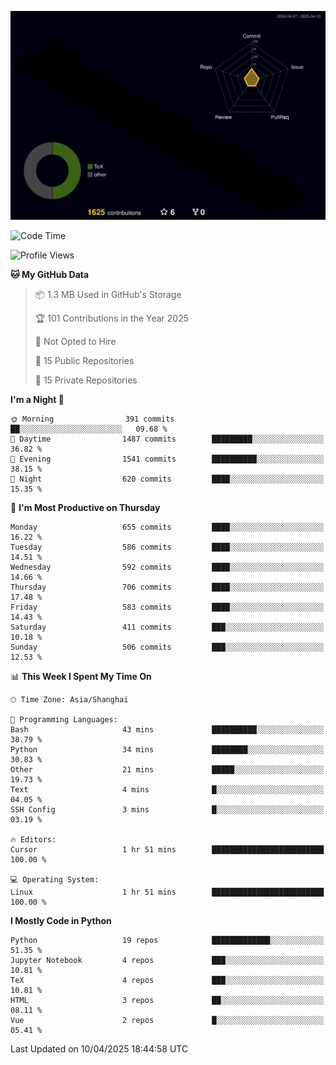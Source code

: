 <!--![](https://raw.githubusercontent.com/BorisYang326/BorisYang326/output/github-contribution-grid-snake-dark.svg) -->
![](./profile-3d-contrib/profile-night-rainbow.svg)
<!--START_SECTION:waka-->
![Code Time](http://img.shields.io/badge/Code%20Time-862%20hrs%2017%20mins-blue)

![Profile Views](http://img.shields.io/badge/Profile%20Views-1-blue)

**🐱 My GitHub Data** 

> 📦 1.3 MB Used in GitHub's Storage 
 > 
> 🏆 101 Contributions in the Year 2025
 > 
> 🚫 Not Opted to Hire
 > 
> 📜 15 Public Repositories 
 > 
> 🔑 15 Private Repositories 
 > 
**I'm a Night 🦉** 

```text
🌞 Morning                391 commits         ██░░░░░░░░░░░░░░░░░░░░░░░   09.68 % 
🌆 Daytime                1487 commits        █████████░░░░░░░░░░░░░░░░   36.82 % 
🌃 Evening                1541 commits        ██████████░░░░░░░░░░░░░░░   38.15 % 
🌙 Night                  620 commits         ████░░░░░░░░░░░░░░░░░░░░░   15.35 % 
```
📅 **I'm Most Productive on Thursday** 

```text
Monday                   655 commits         ████░░░░░░░░░░░░░░░░░░░░░   16.22 % 
Tuesday                  586 commits         ████░░░░░░░░░░░░░░░░░░░░░   14.51 % 
Wednesday                592 commits         ████░░░░░░░░░░░░░░░░░░░░░   14.66 % 
Thursday                 706 commits         ████░░░░░░░░░░░░░░░░░░░░░   17.48 % 
Friday                   583 commits         ████░░░░░░░░░░░░░░░░░░░░░   14.43 % 
Saturday                 411 commits         ███░░░░░░░░░░░░░░░░░░░░░░   10.18 % 
Sunday                   506 commits         ███░░░░░░░░░░░░░░░░░░░░░░   12.53 % 
```


📊 **This Week I Spent My Time On** 

```text
🕑︎ Time Zone: Asia/Shanghai

💬 Programming Languages: 
Bash                     43 mins             ██████████░░░░░░░░░░░░░░░   38.79 % 
Python                   34 mins             ████████░░░░░░░░░░░░░░░░░   30.83 % 
Other                    21 mins             █████░░░░░░░░░░░░░░░░░░░░   19.73 % 
Text                     4 mins              █░░░░░░░░░░░░░░░░░░░░░░░░   04.05 % 
SSH Config               3 mins              █░░░░░░░░░░░░░░░░░░░░░░░░   03.19 % 

🔥 Editors: 
Cursor                   1 hr 51 mins        █████████████████████████   100.00 % 

💻 Operating System: 
Linux                    1 hr 51 mins        █████████████████████████   100.00 % 
```

**I Mostly Code in Python** 

```text
Python                   19 repos            █████████████░░░░░░░░░░░░   51.35 % 
Jupyter Notebook         4 repos             ███░░░░░░░░░░░░░░░░░░░░░░   10.81 % 
TeX                      4 repos             ███░░░░░░░░░░░░░░░░░░░░░░   10.81 % 
HTML                     3 repos             ██░░░░░░░░░░░░░░░░░░░░░░░   08.11 % 
Vue                      2 repos             █░░░░░░░░░░░░░░░░░░░░░░░░   05.41 % 
```




 Last Updated on 10/04/2025 18:44:58 UTC
<!--END_SECTION:waka-->
